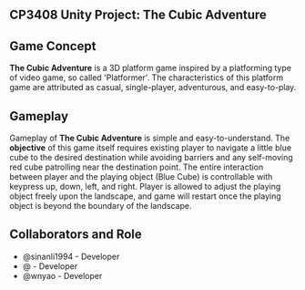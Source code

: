 ## CP3408 Unity Project: The Cubic Adventure

## Game Concept
**The Cubic Adventure** is a 3D platform game inspired by a platforming type of video game, so called 'Platformer'. The characteristics of this platform game are attributed as casual, single-player, adventurous, and easy-to-play. 

## Gameplay
Gameplay of **The Cubic Adventure** is simple and easy-to-understand. The **__objective__** of this game itself requires existing player to navigate a little blue cube to the desired destination while avoiding barriers and any self-moving red cube patrolling near the destination point. The entire interaction between player and the playing object (Blue Cube) is controllable with keypress up, down, left, and right. Player is allowed to adjust the playing object freely upon the landscape, and game will restart once the playing object is beyond the boundary of the landscape.

## Collaborators and Role
* @sinanli1994 - Developer
* @      - Developer
* @wnyao - Developer

